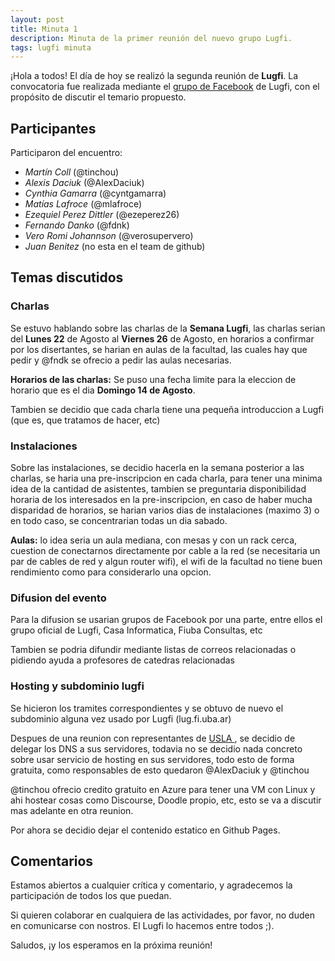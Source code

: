 ```yaml
---
layout: post
title: Minuta 1
description: Minuta de la primer reunión del nuevo grupo Lugfi.
tags: lugfi minuta
---
```


¡Hola a todos! El día de hoy se realizó la segunda reunión de **Lugfi**. La convocatoria fue realizada mediante el [grupo de Facebook](https://www.facebook.com/groups/228033617583220/) de Lugfi, con el propósito de discutir el temario propuesto.


Participantes
-------------

Participaron del encuentro:

* *Martín Coll* (@tinchou)
* *Alexis Daciuk* (@AlexDaciuk)
* *Cynthia Gamarra* (@cyntgamarra)
* *Matías Lafroce* (@mlafroce)
* *Ezequiel Perez Dittler* (@ezeperez26)
* *Fernando Danko* (@fdnk)
* *Vero Romi Johannson* (@verosupervero)
* *Juan Benitez* (no esta en el team de github)


Temas discutidos
----------------

### Charlas

Se estuvo hablando sobre las charlas de la **Semana Lugfi**, las charlas serian del **Lunes 22** de Agosto al **Viernes 26** de Agosto, en horarios a confirmar por los disertantes, se harian en aulas de la facultad, las cuales hay que pedir y @fndk se ofrecio a pedir las aulas necesarias.

**Horarios de las charlas:** Se puso una fecha limite para la eleccion de horario que es el dia **Domingo 14 de Agosto**.

Tambien se decidio que cada charla tiene una pequeña introduccion a Lugfi (que es, que tratamos de hacer, etc)

### Instalaciones

Sobre las instalaciones, se decidio hacerla en la semana posterior a las charlas, se haria una pre-inscripcion en cada charla, para tener una minima idea de la cantidad de asistentes, tambien se preguntaria disponibilidad horaria de los interesados en la pre-inscripcion, en caso de haber mucha disparidad de horarios, se harian varios dias de instalaciones (maximo 3) o en todo caso, se concentrarian todas un dia sabado.

**Aulas:** lo idea seria un aula mediana, con mesas  y con un rack cerca, cuestion de conectarnos directamente por cable a la red (se necesitaria un par de cables de red y algun router wifi), el wifi de la facultad no tiene buen rendimiento como para considerarlo una opcion.

### Difusion del evento

Para la difusion se usarian grupos de Facebook por una parte, entre ellos el grupo oficial de Lugfi, Casa Informatica, Fiuba Consultas, etc

Tambien se podria difundir mediante listas de correos relacionadas o pidiendo ayuda a profesores de catedras relacionadas


### Hosting y subdominio lugfi

Se hicieron los tramites correspondientes y se obtuvo de nuevo el subdominio alguna vez usado por Lugfi (lug.fi.uba.ar)

Despues de una reunion con representantes de [USLA ](http://drupal.usla.org.ar/), se decidio de delegar los DNS a sus servidores, todavia no se decidio nada concreto sobre usar servicio de hosting en sus servidores, todo esto de forma gratuita, como responsables de esto quedaron @AlexDaciuk y @tinchou

@tinchou ofrecio credito gratuito en Azure para tener una VM con Linux y ahi hostear cosas como Discourse, Doodle propio, etc, esto se va a discutir mas adelante en otra reunion.

Por ahora se decidio dejar el contenido estatico en Github Pages.


Comentarios
-----------

Estamos abiertos a cualquier crítica y comentario, y agradecemos la participación de todos los que puedan.

Si quieren colaborar en cualquiera de las actividades, por favor, no duden en comunicarse con nostros. El Lugfi lo hacemos entre todos ;).

Saludos, ¡y los esperamos en la próxima reunión!












